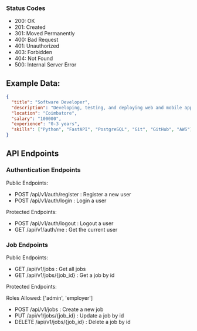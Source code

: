 ### Status Codes

- 200: OK
- 201: Created
- 301: Moved Permanently
- 400: Bad Request
- 401: Unauthorized
- 403: Forbidden
- 404: Not Found
- 500: Internal Server Error

## Example Data:

```json
{
  "title": "Software Developer",
  "description": "Developing, testing, and deploying web and mobile applications",
  "location": "Coimbatore",
  "salary": "100000",
  "experience": "0-3 years",
  "skills": ["Python", "FastAPI", "PostgreSQL", "Git", "GitHub", "AWS"]
}
```

## API Endpoints

### Authentication Endpoints

Public Endpoints:

- POST /api/v1/auth/register : Register a new user
- POST /api/v1/auth/login : Login a user

Protected Endpoints:

- POST /api/v1/auth/logout : Logout a user
- GET /api/v1/auth/me : Get the current user

### Job Endpoints

Public Endpoints:

- GET /api/v1/jobs : Get all jobs
- GET /api/v1/jobs/{job_id} : Get a job by id

Protected Endpoints:

Roles Allowed: ['admin', 'employer']

- POST /api/v1/jobs : Create a new job
- PUT /api/v1/jobs/{job_id} : Update a job by id
- DELETE /api/v1/jobs/{job_id} : Delete a job by id
